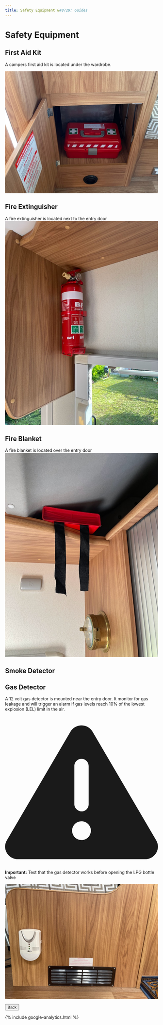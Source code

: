 ```yaml
---
title: Safety Equipment &#8729; Guides 
---
```


<link href="../styles/custom.css" rel="stylesheet" />
<link rel="stylesheet" href="https://cdn.jsdelivr.net/npm/bootstrap@4.6.1/dist/css/bootstrap.min.css" integrity="sha384-zCbKRCUGaJDkqS1kPbPd7TveP5iyJE0EjAuZQTgFLD2ylzuqKfdKlfG/eSrtxUkn" crossorigin="anonymous">

# Safety Equipment

## First Aid Kit
A campers first aid kit is located under the wardrobe.

![first-aid-kit](images/first-aid-kit.jpg)

## Fire Extinguisher 
A fire extinguisher is located next to the entry door
![fire-extinguisher](images/fire-extinguisher.jpg)

## Fire Blanket
A fire blanket is located over the entry door
![fire-blanket](images/fire-blanket.jpg)

## Smoke Detector


## Gas Detector
A 12 volt gas detector is mounted near the entry door. It monitor for gas leakage and will trigger an 
alarm if gas levels reach 10% of the lowest explosion (LEL) limit in the air.

<div class="alert alert-danger">
    <svg class="svg-inline--fa fa-triangle-exclamation fa-w-16" aria-hidden="true" focusable="false" data-prefix="fas" data-icon="triangle-exclamation" role="img" xmlns="http://www.w3.org/2000/svg" viewBox="0 0 512 512"><path fill="currentColor" d="M506.3 417l-213.3-364c-16.33-28-57.54-28-73.98 0l-213.2 364C-10.59 444.9 9.849 480 42.74 480h426.6C502.1 480 522.6 445 506.3 417zM232 168c0-13.25 10.75-24 24-24S280 154.8 280 168v128c0 13.25-10.75 24-23.1 24S232 309.3 232 296V168zM256 416c-17.36 0-31.44-14.08-31.44-31.44c0-17.36 14.07-31.44 31.44-31.44s31.44 14.08 31.44 31.44C287.4 401.9 273.4 416 256 416z"/></svg>  
    <strong>Important:</strong> Test that the gas detector works before opening the LPG bottle valve
</div>


![gas-detector](images/gas-detector.jpg)


<a href="/#guides"><button class="nav-button"><i class="arrow arrow-left"></i> Back</button></a>

{% include google-analytics.html %}